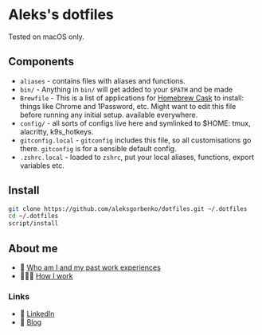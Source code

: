 # Aleks's dotfiles

Tested on macOS only.

## Components

- `aliases` - contains files with aliases and functions.
- `bin/` - Anything in `bin/` will get added to your `$PATH` and be made
- `Brewfile` - This is a list of applications for [Homebrew Cask](https://caskroom.github.io) to install: things like Chrome and 1Password, etc. Might want to edit this file before running any initial setup.
  available everywhere.
- `config/` - all sorts of configs live here and symlinked to $HOME: tmux, alacritty, k9s_hotkeys.
- `gitconfig.local` - `gitconfig` includes this file, so all customisations go there. `gitconfig` is for a sensible default config.
- `.zshrc.local` - loaded to `zshrc`, put your local aliases, functions, export variables etc.

## Install

```sh
git clone https://github.com/aleksgorbenko/dotfiles.git ~/.dotfiles
cd ~/.dotfiles
script/install
```

## About me
- 👤 [Who am I and my past work experiences](https://github.com/aleksgorbenko/whoami)
- 👨🏻‍💻 [How I work](https://github.com/aleksgorbenko/howiwork)

### Links
- 🧰 [LinkedIn](https://www.linkedin.com/in/aleks-gorbenko-software-engineer/)
- 📝 [Blog](https://aleksgorbenko.dev)